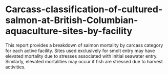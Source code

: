 # Carcass-classification-of-cultured-salmon-at-British-Columbian-aquaculture-sites-by-facility
This report provides a breakdown of salmon mortality by carcass category for each active facility. Sites used exclusively for smolt entry may have elevated mortality due to stresses associated with initial seawater entry. Similarly, elevated mortalities may occur if fish are stressed due to harvest activities.
